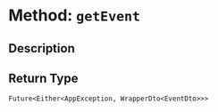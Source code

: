 # Method: `getEvent`

## Description



## Return Type
`Future<Either<AppException, WrapperDto<EventDto>>>`

